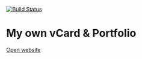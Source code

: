 [![Build Status](https://travis-ci.com/yudin-s/yudin-s.github.io.svg?branch=master)](https://travis-ci.com/yudin-s/yudin-s.github.io)

# My own vCard & Portfolio 

[Open website](https://yudin-s.github.io/garment-decor-nuxt/)

